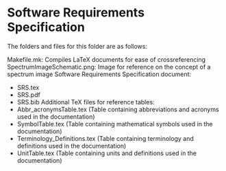 # Software Requirements Specification

The folders and files for this folder are as follows:

Makefile.mk: Compiles LaTeX documents for ease of crossreferencing
SpectrumImageSchematic.png: Image for reference on the concept of a spectrum image
Software Requirements Specification document:
* SRS.tex
* SRS.pdf
* SRS.bib
Additional TeX files for reference tables:
* Abbr_acronymsTable.tex (Table containing abbreviations and acronyms used in the documentation)
* SymbolTable.tex (Table containing mathematical symbols used in the documentation)
* Terminology_Definitions.tex (Table containing terminology and definitions used in the documentation)
* UnitTable.tex (Table containing units and definitions used in the documentation)
